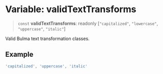 # Variable: validTextTransforms

> `const` **validTextTransforms**: readonly \[`"capitalized"`, `"lowercase"`, `"uppercase"`, `"italic"`\]

Valid Bulma text transformation classes.

## Example

```ts
'capitalized', 'uppercase', 'italic'
```
